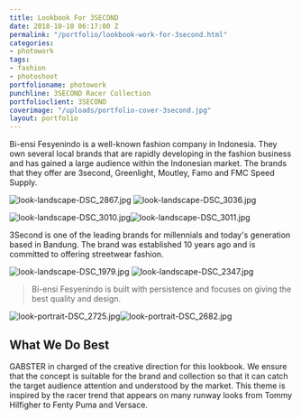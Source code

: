 ```yaml
---
title: Lookbook For 3SECOND
date: 2018-10-10 06:17:00 Z
permalink: "/portfolio/lookbook-work-for-3second.html"
categories:
- photowork
tags:
- fashion
- photoshoot
portfolioname: photowork
punchline: 3SECOND Racer Collection
portfolioclient: 3SECOND
coverimage: "/uploads/portfolio-cover-3second.jpg"
layout: portfolio
---
```


Bi-ensi Fesyenindo is a well-known fashion company in Indonesia. They own several local brands that are rapidly developing in the fashion business and has gained a large audience within the Indonesian market. The brands that they offer are 3second, Greenlight, Moutley, Famo and FMC Speed Supply.

![look-landscape-DSC_2867.jpg](/uploads/look-landscape-DSC_2867.jpg)
![look-landscape-DSC_3036.jpg](/uploads/look-landscape-DSC_3036.jpg)

![look-landscape-DSC_3010.jpg](/uploads/look-portrait-DSC_3010.jpg)![look-landscape-DSC_3011.jpg](/uploads/look-portrait-DSC_3011.jpg)

3Second is one of the leading brands for millennials and today's generation based in Bandung. The brand was established 10 years ago and is committed to offering streetwear fashion.

![look-landscape-DSC_1979.jpg](/uploads/look-landscape-DSC_1979.jpg)
![look-landscape-DSC_2347.jpg](/uploads/look-landscape-DSC_2347.jpg)

> Bi-ensi Fesyenindo is built with persistence and focuses on giving the best quality and design.

![look-portrait-DSC_2725.jpg](/uploads/look-portrait-DSC_2725.jpg)![look-portrait-DSC_2682.jpg](/uploads/look-portrait-DSC_2682.jpg)

## What We Do Best
GABSTER in charged of the creative direction for this lookbook. We ensure that the concept is suitable for the brand and collection so that it can catch the target audience attention and understood by the market. This theme is inspired by the racer trend that appears on many runway looks from Tommy Hilfigher to Fenty Puma and Versace.